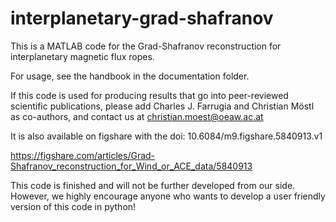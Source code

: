 # interplanetary-grad-shafranov

This is a MATLAB code for the Grad-Shafranov reconstruction for interplanetary magnetic flux ropes.

For usage, see the handbook in the documentation folder.

If this code is used for producing results that go into peer-reviewed scientific publications, 
please add Charles J. Farrugia and Christian Möstl as co-authors, 
and contact us at christian.moest@oeaw.ac.at

It is also available on figshare with the doi: 10.6084/m9.figshare.5840913.v1

https://figshare.com/articles/Grad-Shafranov_reconstruction_for_Wind_or_ACE_data/5840913

This code is finished and will not be further developed from our side. However, we highly encourage anyone who wants to develop a user friendly version of this code in python!
